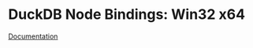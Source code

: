 # DuckDB Node Bindings: Win32 x64

[Documentation](https://github.com/duckdb/duckdb-node-neo/blob/jray/alt/alt/README.md)
